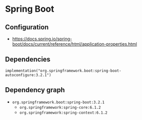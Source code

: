 # Spring Boot

## Configuration

- https://docs.spring.io/spring-boot/docs/current/reference/html/application-properties.html

## Dependencies

`implementation("org.springframework.boot:spring-boot-autoconfigure:3.2.1")`

## Dependency graph

- `org.springframework.boot:spring-boot:3.2.1`
  - `org.springframework:spring-core:6.1.2`
  - `org.springframework:spring-context:6.1.2`

